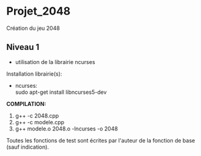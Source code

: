 # Projet_2048
Création du jeu 2048

## Niveau 1

* utilisation de la librairie ncurses

Installation librairie(s):
* ncurses:  
          sudo apt-get install libncurses5-dev
      
**COMPILATION:**

  1. g++ -c 2048.cpp
  2. g++ -c modele.cpp
  3. g++ modele.o 2048.o -lncurses -o 2048
  

Toutes les fonctions de test sont écrites par l'auteur de la fonction de base (sauf indication).
